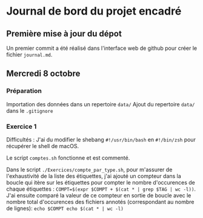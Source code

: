# Journal de bord du projet encadré

## Première mise à jour du dépot
Un premier commit a été réalisé dans l'interface web de github pour créer le fichier `journal.md`.

## Mercredi 8 octobre

### Préparation
Importation des données dans un repertoire `data/`
Ajout du repertoire `data/` dans le `.gitignore`

### Exercice 1
Difficultés : 
J'ai du modifier le shebang `#!/usr/bin/bash` en `#!/bin/zsh` pour récupérer le shell de macOS.

Le script `comptes.sh` fonctionne et est commenté.

Dans le script `./Exercices/compte_par_type.sh`, pour m'assurer de l'exhaustivité de la liste des étiquettes, j'ai ajouté un compteur dans la boucle qui itère sur les étiquettes pour compter le nombre d'occurences de chaque étiquettes : `COMPT=$(expr $COMPT + $(cat * | grep $TAG | wc -l))`.
J'ai ensuite comparé la valeur de ce compteur en sortie de boucle avec le nombre total d'occurences des fichiers annotés (correspondant au nombre de lignes):
`echo $COMPT
echo $(cat * | wc -l)`

